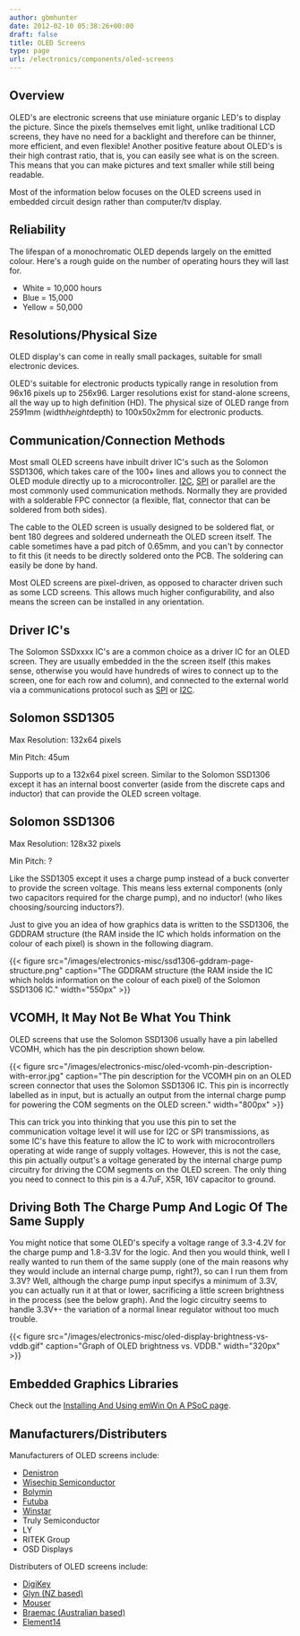 ```yaml
---
author: gbmhunter
date: 2012-02-10 05:38:26+00:00
draft: false
title: OLED Screens
type: page
url: /electronics/components/oled-screens
---
```


## Overview

OLED's are electronic screens that use miniature organic LED's to display the picture. Since the pixels themselves emit light, unlike traditional LCD screens, they have no need for a backlight and therefore can be thinner, more efficient, and even flexible! Another positive feature about OLED's is their high contrast ratio, that is, you can easily see what is on the screen. This means that you can make pictures and text smaller while still being readable.

Most of the information below focuses on the OLED screens used in embedded circuit design rather than computer/tv display.

## Reliability

The lifespan of a monochromatic OLED depends largely on the emitted colour. Here's a rough guide on the number of operating hours they will last for.

* White = 10,000 hours
* Blue = 15,000
* Yellow = 50,000

## Resolutions/Physical Size

OLED display's can come in really small packages, suitable for small electronic devices.

OLED's suitable for electronic products typically range in resolution from 96x16 pixels up to 256x96. Larger resolutions exist for stand-alone screens, all the way up to high definition (HD). The physical size of OLED range from 25*9*1mm (width*height*depth) to 100x50x2mm for electronic products.

## Communication/Connection Methods

Most small OLED screens have inbuilt driver IC's such as the Solomon SSD1306, which takes care of the 100+ lines and allows you to connect the OLED module directly up to a microcontroller. [I2C](/electronics/communication-protocols/i2c-communication-protocol/), [SPI](/electronics/communication-protocols/spi-protocol/) or parallel are the most commonly used communication methods. Normally they are provided with a solderable FPC connector (a flexible, flat, connector that can be soldered from both sides).

The cable to the OLED screen is usually designed to be soldered flat, or bent 180 degrees and soldered underneath the OLED screen itself. The cable sometimes have a pad pitch of 0.65mm, and you can't by connector to fit this (it needs to be directly soldered onto the PCB. The soldering can easily be done by hand.

Most OLED screens are pixel-driven, as opposed to character driven such as some LCD screens. This allows much higher configurability, and also means the screen can be installed in any orientation.

## Driver IC's

The Solomon SSDxxxx IC's are a common choice as a driver IC for an OLED screen. They are usually embedded in the the screen itself (this makes sense, otherwise you would have hundreds of wires to connect up to the screen, one for each row and column), and connected to the external world via a communications protocol such as [SPI](/electronics/communication-protocols/spi-protocol/) or [I2C](/electronics/communication-protocols/i2c-communication-protocol/).

## Solomon SSD1305

Max Resolution: 132x64 pixels  

Min Pitch: 45um

Supports up to a 132x64 pixel screen. Similar to the Solomon SSD1306 except it has an internal boost converter (aside from the discrete caps and inductor) that can provide the OLED screen voltage.

## Solomon SSD1306

Max Resolution: 128x32 pixels  

Min Pitch: ?

Like the SSD1305 except it uses a charge pump instead of a buck converter to provide the screen voltage. This means less external components (only two capacitors required for the charge pump), and no inductor! (who likes choosing/sourcing inductors?).

Just to give you an idea of how graphics data is written to the SSD1306, the GDDRAM structure (the RAM inside the IC which holds information on the colour of each pixel) is shown in the following diagram.

{{< figure src="/images/electronics-misc/ssd1306-gddram-page-structure.png" caption="The GDDRAM structure (the RAM inside the IC which holds information on the colour of each pixel) of the Solomon SSD1306 IC."  width="550px" >}}

## VCOMH, It May Not Be What You Think

OLED screens that use the Solomon SSD1306 usually have a pin labelled VCOMH, which has the pin description shown below.

{{< figure src="/images/electronics-misc/oled-vcomh-pin-description-with-error.jpg" caption="The pin description for the VCOMH pin on an OLED screen connector that uses the Solomon SSD1306 IC. This pin is incorrectly labelled as in input, but is actually an output from the internal charge pump for powering the COM segments on the OLED screen."  width="800px" >}}

This can trick you into thinking that you use this pin to set the communication voltage level it will use for I2C or SPI transmissions, as some IC's have this feature to allow the IC to work with microcontrollers operating at wide range of supply voltages. However, this is not the case, this pin actually output's a voltage generated by the internal charge pump circuitry for driving the COM segments on the OLED screen. The only thing you need to connect to this pin is a 4.7uF, X5R, 16V capacitor to ground.

## Driving Both The Charge Pump And Logic Of The Same Supply

You might notice that some OLED's specify a voltage range of 3.3-4.2V for the charge pump and 1.8-3.3V for the logic. And then you would think, well I really wanted to run them of the same supply (one of the main reasons why they would include an internal charge pump, right?), so can I run them from 3.3V? Well, although the charge pump input specifys a minimum of 3.3V, you can actually run it at that or lower, sacrificing a little screen brightness in the process (see the below graph). And the logic circuitry seems to handle 3.3V+- the variation of a normal linear regulator without too much trouble.

{{< figure src="/images/electronics-misc/oled-display-brightness-vs-vddb.gif" caption="Graph of OLED brightness vs. VDDB."  width="320px" >}}

## Embedded Graphics Libraries

Check out the [Installing And Using emWin On A PSoC page](/programming/microcontrollers/psoc/installing-and-using-emwin-on-a-psoc).

## Manufacturers/Distributers

Manufacturers of OLED screens include:

* [Denistron](http://www.densitron.com/)
* [Wisechip Semiconductor](http://www.wisechip.com.tw/)
* [Bolymin](http://www.bolymin.com.tw/)
* [Futuba](http://www.futaba.co.jp)
* [Winstar](http://www.winstar.com.tw)
* Truly Semiconductor
* LY
* RITEK Group
* OSD Displays

Distributers of OLED screens include:

* [DigiKey](http://www.digikey.com/)
* [Glyn (NZ based)](https://www.glyn.com/Contact/New-Zealand)
* [Mouser](http://www.mouser.com)
* [Braemac (Australian based)](http://www.braemac.com.au/)
* [Element14](http://www.element14.com/)
